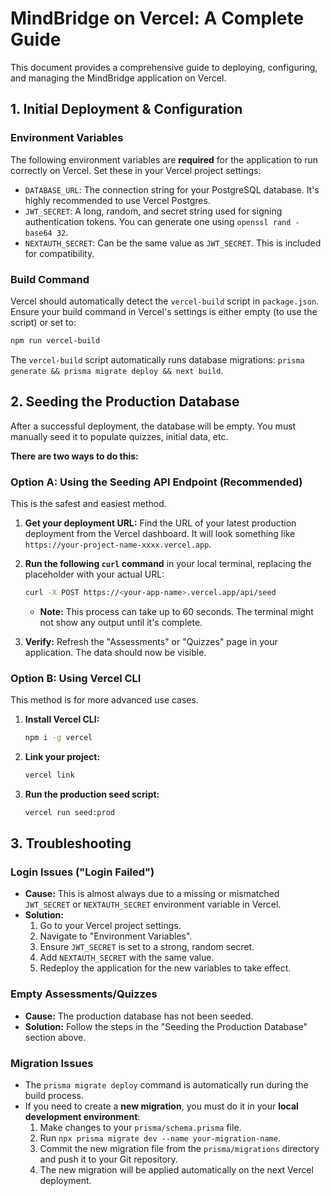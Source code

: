 # MindBridge on Vercel: A Complete Guide

This document provides a comprehensive guide to deploying, configuring, and managing the MindBridge application on Vercel.

## 1. Initial Deployment & Configuration

### Environment Variables

The following environment variables are **required** for the application to run correctly on Vercel. Set these in your Vercel project settings:

-   `DATABASE_URL`: The connection string for your PostgreSQL database. It's highly recommended to use Vercel Postgres.
-   `JWT_SECRET`: A long, random, and secret string used for signing authentication tokens. You can generate one using `openssl rand -base64 32`.
-   `NEXTAUTH_SECRET`: Can be the same value as `JWT_SECRET`. This is included for compatibility.

### Build Command

Vercel should automatically detect the `vercel-build` script in `package.json`. Ensure your build command in Vercel's settings is either empty (to use the script) or set to:

```bash
npm run vercel-build
```

The `vercel-build` script automatically runs database migrations: `prisma generate && prisma migrate deploy && next build`.

## 2. Seeding the Production Database

After a successful deployment, the database will be empty. You must manually seed it to populate quizzes, initial data, etc.

**There are two ways to do this:**

### Option A: Using the Seeding API Endpoint (Recommended)

This is the safest and easiest method.

1.  **Get your deployment URL:** Find the URL of your latest production deployment from the Vercel dashboard. It will look something like `https://your-project-name-xxxx.vercel.app`.

2.  **Run the following `curl` command** in your local terminal, replacing the placeholder with your actual URL:

    ```bash
    curl -X POST https://<your-app-name>.vercel.app/api/seed
    ```

    -   **Note:** This process can take up to 60 seconds. The terminal might not show any output until it's complete.

3.  **Verify:** Refresh the "Assessments" or "Quizzes" page in your application. The data should now be visible.

### Option B: Using Vercel CLI

This method is for more advanced use cases.

1.  **Install Vercel CLI:**
    ```bash
    npm i -g vercel
    ```

2.  **Link your project:**
    ```bash
    vercel link
    ```

3.  **Run the production seed script:**
    ```bash
    vercel run seed:prod
    ```

## 3. Troubleshooting

### Login Issues ("Login Failed")

-   **Cause:** This is almost always due to a missing or mismatched `JWT_SECRET` or `NEXTAUTH_SECRET` environment variable in Vercel.
-   **Solution:**
    1.  Go to your Vercel project settings.
    2.  Navigate to "Environment Variables".
    3.  Ensure `JWT_SECRET` is set to a strong, random secret.
    4.  Add `NEXTAUTH_SECRET` with the same value.
    5.  Redeploy the application for the new variables to take effect.

### Empty Assessments/Quizzes

-   **Cause:** The production database has not been seeded.
-   **Solution:** Follow the steps in the "Seeding the Production Database" section above.

### Migration Issues

-   The `prisma migrate deploy` command is automatically run during the build process.
-   If you need to create a **new migration**, you must do it in your **local development environment**:
    1.  Make changes to your `prisma/schema.prisma` file.
    2.  Run `npx prisma migrate dev --name your-migration-name`.
    3.  Commit the new migration file from the `prisma/migrations` directory and push it to your Git repository.
    4.  The new migration will be applied automatically on the next Vercel deployment.
